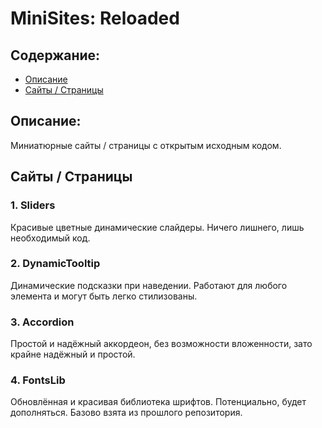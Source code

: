 # MiniSites: Reloaded


## Содержание:

- [Описание](#описание)
- [Сайты / Страницы](#сайты--страницы)


## Описание:

Миниатюрные сайты / страницы с открытым исходным кодом.


## Сайты / Страницы

### 1. Sliders

Красивые цветные динамические слайдеры. Ничего лишнего, лишь необходимый код.

### 2. DynamicTooltip

Динамические подсказки при наведении. Работают для любого элемента и могут быть легко стилизованы.

### 3. Accordion

Простой и надёжный аккордеон, без возможности вложенности, зато крайне надёжный и простой.

### 4. FontsLib

Обновлённая и красивая библиотека шрифтов. Потенциально, будет дополняться. Базово взята из прошлого репозитория.
